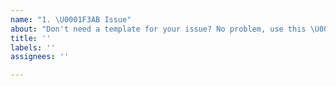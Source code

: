 ```yaml
---
name: "1. \U0001F3AB Issue"
about: "Don't need a template for your issue? No problem, use this \U0001F3AF"
title: ''
labels: ''
assignees: ''

---
```

